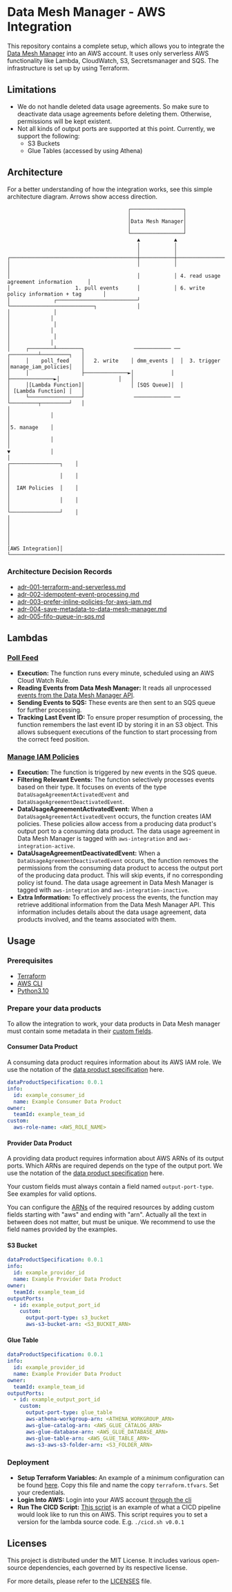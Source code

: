 # Data Mesh Manager - AWS Integration

This repository contains a complete setup, which allows you to integrate the [Data Mesh Manager](https://www.datamesh-manager.com/) into  an AWS account.
It uses only serverless AWS functionality like Lambda, CloudWatch, S3, Secretsmanager and SQS.
The infrastructure is set up by using Terraform.

## Limitations
- We do not handle deleted data usage agreements. So make sure to deactivate data usage agreements before deleting them. Otherwise, permissions will be kept existent.
- Not all kinds of output ports are supported at this point. Currently, we support the following:
  - S3 Buckets
  - Glue Tables (accessed by using Athena)

## Architecture
For a better understanding of how the integration works, see this simple architecture diagram. Arrows show access direction.

```
                                       ┌─────────────────┐
                                       │                 │
                                       │Data Mesh Manager│
                                       │                 │
                                       └─────────────────┘
                                          ▲           ▲
                                          │           │
                                          │           │
┌─────────────────────────────────────────┼───────────┼─────────────────────────────────────────┐
│                                         │           │                                         │
│                                         │           │ 4. read usage agreement information     │
│                     1. pull events      │           │ 6. write policy information + tag       │
│              ┌──────────────────────────┘           └───────────────────────────┐             │
│              │                                                                  │             │
│              │                                                                  │             │
│              │                                                                  │             │
│     ┌────────┴────────┐                ──────────── ──                ┌─────────┴─────────┐   │
│     │    poll_feed    │   2. write    │ dmm_events │  │  3. trigger   │manage_iam_policies│   │
│     │                 ├──────────────►│            │  ├──────────────►│                   │   │
│     │[Lambda Function]│               │ [SQS Queue]│  │               │ [Lambda Function] │   │
│     └─────────────────┘                ──────────── ──                └─────────┬─────────┘   │
│                                                                                 │             │
│                                                                                 │5. manage    │
│                                                                                 │             │
│                                                                                 ▼             │
│                                                                         ┌────────────────┐    │
│                                                                         │                │    │
│                                                                         │  IAM Policies  │    │
│                                                                         │                │    │
│                                                                         └────────────────┘    │
│                                                                                               │
│                                                                                               │
│                                                                              [AWS Integration]│
└───────────────────────────────────────────────────────────────────────────────────────────────┘
```

### Architecture Decision Records
- [adr-001-terraform-and-serverless.md](adr%2Fadr-001-terraform-and-serverless.md)
- [adr-002-idempotent-event-processing.md](adr%2Fadr-002-idempotent-event-processing.md)
- [adr-003-prefer-inline-policies-for-aws-iam.md](adr%2Fadr-003-prefer-inline-policies-for-aws-iam.md)
- [adr-004-save-metadata-to-data-mesh-manager.md](adr%2Fadr-004-save-metadata-to-data-mesh-manager.md)
- [adr-005-fifo-queue-in-sqs.md](adr%2Fadr-005-fifo-queue-in-sqs.md)

## Lambdas
### [Poll Feed](src%2Fpoll_feed%2Flambda_handler.py)
- **Execution:** The function runs every minute, scheduled using an AWS Cloud Watch Rule.
- **Reading Events from Data Mesh Manager:** It reads all unprocessed [events from the Data Mesh Manager API](https://docs.datamesh-manager.com/events). 
- **Sending Events to SQS:** These events are then sent to an SQS queue for further processing. 
- **Tracking Last Event ID:** To ensure proper resumption of processing, the function remembers the last event ID by storing it in an S3 object. This allows subsequent executions of the function to start processing from the correct feed position.

### [Manage IAM Policies](src%2Fmanage_iam_policies%2Flambda_handler.py)
- **Execution:** The function is triggered by new events in the SQS queue.
- **Filtering Relevant Events:** The function selectively processes events based on their type. It focuses on events of the type `DataUsageAgreementActivatedEvent` and `DataUsageAgreementDeactivatedEvent`.
- **DataUsageAgreementActivatedEvent:** When a `DataUsageAgreementActivatedEvent` occurs, the function creates IAM policies. These policies allow access from a producing data product's output port to a consuming data product. The data usage agreement in Data Mesh Manager is tagged with `aws-integration` and `aws-integration-active`.
- **DataUsageAgreementDeactivatedEvent:** When a `DataUsageAgreementDeactivatedEvent` occurs, the function removes the permissions from the consuming data product to access the output port of the producing data product. This will skip events, if no corresponding policy ist found. The data usage agreement in Data Mesh Manager is tagged with `aws-integration` and `aws-integration-inactive`.
- **Extra Information:** To effectively process the events, the function may retrieve additional information from the Data Mesh Manager API. This information includes details about the data usage agreement, data products involved, and the teams associated with them.

## Usage
### Prerequisites
- [Terraform](https://developer.hashicorp.com/terraform/tutorials/aws-get-started/install-cli)
- [AWS CLI](https://docs.aws.amazon.com/cli/latest/userguide/getting-started-install.html)
- [Python3.10](https://www.python.org/downloads/release/python-3100/)

### Prepare your data products
To allow the integration to work, your data products in Data Mesh manager must contain some metadata in their [custom fields](https://docs.datamesh-manager.com/dataproducts).

#### Consumer Data Product
A consuming data product requires information about its AWS IAM role. We use the notation of the [data product specification](https://github.com/datamesh-architecture/dataproduct-specification) here.
```yaml
dataProductSpecification: 0.0.1
info:
  id: example_consumer_id
  name: Example Consumer Data Product
owner:
  teamId: example_team_id
custom:
  aws-role-name: <AWS_ROLE_NAME>
```

#### Provider Data Product
A providing data product requires information about AWS ARNs of its output ports. Which ARNs are required depends on the type of the output port.
We use the notation of the [data product specification](https://github.com/datamesh-architecture/dataproduct-specification) here.

Your custom fields must always contain a field named `output-port-type`. See examples for valid options.

You can configure the [ARNs](https://docs.aws.amazon.com/IAM/latest/UserGuide/reference-arns.html) of the required resources by adding custom fields starting with "aws" and ending with "arn". Actually all the text in between does not matter, but must be unique. We recommend to use the field names provided by the examples. 

#### S3 Bucket
```yaml
dataProductSpecification: 0.0.1
info:
  id: example_provider_id
  name: Example Provider Data Product
owner:
  teamId: example_team_id
outputPorts:
  - id: example_output_port_id
    custom:
      output-port-type: s3_bucket
      aws-s3-bucket-arn: <S3_BUCKET_ARN>
```

#### Glue Table
```yaml
dataProductSpecification: 0.0.1
info:
  id: example_provider_id
  name: Example Provider Data Product
owner:
  teamId: example_team_id
outputPorts:
  - id: example_output_port_id
    custom:
      output-port-type: glue_table
      aws-athena-workgroup-arn: <ATHENA_WORKGROUP_ARN>
      aws-glue-catalog-arn: <AWS_GLUE_CATALOG_ARN>
      aws-glue-database-arn: <AWS_GLUE_DATABASE_ARN>
      aws-glue-table-arn: <AWS_GLUE_TABLE_ARN>
      aws-s3-aws-s3-folder-arn: <S3_FOLDER_ARN>
```


### Deployment 
- **Setup Terraform Variables:** An example of a minimum configuration can be found [here](terraform%2Fterraform.tfvars.template). Copy this file and name the copy `terraform.tfvars`. Set your credentials.
- **Login Into AWS:** Login into your AWS account [through the cli](https://docs.aws.amazon.com/signin/latest/userguide/command-line-sign-in.html)
- **Run The CICD Script:** [This script](cicd.sh) is an example of what a CICD pipeline would look like to run this on AWS. This script requires you to set a version for the lambda source code. E.g. `./cicd.sh v0.0.1`

## Licenses

This project is distributed under the MIT License. It includes various open-source dependencies, each governed by its respective license.

For more details, please refer to the [LICENSES](LICENSES) file.
